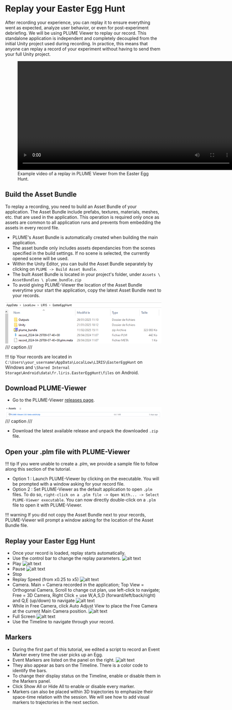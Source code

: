 # Replay your Easter Egg Hunt

After recording your experience, you can replay it to ensure everything went as expected, analyze user behavior, or even for post-experiment debriefing. We will be using PLUME Viewer to replay our record. This standalone application is independent and completely decoupled from the initial Unity project used during recording. In practice, this means that anyone can replay a record of your experiment without having to send them your full Unity project.

<figure>
    <video width="700" controls autoplay loop>
        <source src="../assets/replay_lq.mp4" type="video/mp4">
        Your browser does not support the video tag.
    </video>
    <figcaption>Example video of a replay in PLUME Viewer from the Easter Egg Hunt.</figcaption>
</figure>

## Build the Asset Bundle
To replay a recording, you need to build an Asset Bundle of your application. The Asset Bundle include prefabs, textures, materials, meshes, etc. that are used in the application. This operation is required only once as assets are common to all application runs and prevents from embedding the assets in every record file.

* PLUME's Asset Bundle is automatically created when building the main application.
* The asset bundle only includes assets dependancies from the scenes specified in the build settings. If no scene is selected, the currently opened scene will be used.
* Within the Unity Editor, you can build the Asset Bundle separately by clicking on `PLUME -> Build Asset Bundle`.
* The built Asset Bundle is located in your project's folder, under `Assets \ AssetBundles \ plume_bundle.zip`
* To avoid giving PLUME-Viewer the location of the Asset Bundle everytime your start the application, copy the latest Asset Bundle next to your records.

![PLUME Bundle next to PLUME Records](assets/replay/images/image.png)
/// caption
///

!!! tip
    Your records are located in ``C:\Users\your_username\AppData\LocalLow\LIRIS\EasterEggHunt`` on Windows and ``\Shared Internal Storage\Android\data\fr.liris.EasterEggHunt\files`` on Android.

## Download PLUME-Viewer
* Go to the PLUME-Viewer [releases page](https://github.com/liris-xr/PLUME-Viewer/releases).

![PLUME Viewer Release](assets/replay/images/image-1.png)
/// caption
///

* Download the latest available release and unpack the downloaded `.zip` file.


## Open your .plm file with PLUME-Viewer
!!! tip 
    If you were unable to create a .plm, we provide a sample file to follow along this section of the tutorial.

* Option 1 : Launch PLUME-Viewer by clicking on the executable. You will be prompted with a window asking for your record file.
* Option 2 : Set PLUME-Viewer as the default application to open `.plm` files. To do so, `right-click on a .plm file -> Open With... -> Select PLUME-Viewer executable`. You can now directly double-click on a `.plm` file to open it with PLUME-Viewer.

!!! warning
    If you did not copy the Asset Bundle next to your records, PLUME-Viewer will prompt a window asking for the location of the Asset Bundle file.

## Replay your Easter Egg Hunt
* Once your record is loaded, replay starts automatically.
* Use the control bar to change the replay parameters.
![alt text](Images/image-11.png)
* Play ![alt text](Images/image-13.png)
* Pause ![alt text](Images/image-12.png)
* Stop
* Replay Speed (from x0.25 to x5) ![alt text](Images/image-14.png)
* Camera. Main = Camera recorded in the application; Top View = Orthogonal Camera, Scroll to change cut plan, use left-click to navigate; Free = 3D Camera, Right Click + use W,A,S,D (forward/left/back/right) and Q,E (up/down) to navigate ![alt text](Images/image-15.png)
* While in Free Camera, click Auto Adjust View to place the Free Camera at the current Main Camera position. ![alt text](Images/image-16.png)
* Full Screen ![alt text](Images/image-17.png)
* Use the Timeline to navigate through your record.

## Markers
* During the first part of this tutorial, we edited a script to record an Event Marker every time the user picks up an Egg.
* Event Markers are listed on the panel on the right. ![alt text](Images/image-18.png)
* They also appear as bars on the Timeline. There is a color code to identify the bars.
* To change their display status on the Timeline, enable or disable them in the Markers panel.
* Click Show All or Hide All to enable or disable every marker.
* Markers can also be placed within 3D trajectories to emphasize their space-time relation with the session. We will see how to add visual markers to trajectories in the next section.